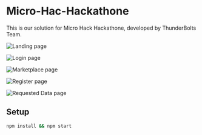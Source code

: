 # Micro-Hac-Hackathone

This is our solution for Micro Hack Hackathone, developed by ThunderBolts Team.

![Landing page](https://i.ibb.co/xYv75Fd/Landing-page.jpg)

![Login page](https://i.ibb.co/VCPTZD3/Login.jpg)

![Marketplace page](https://i.ibb.co/DMMWZ5h/Marketplace.jpg)

![Register page](https://i.ibb.co/yNXhbQZ/Register.jpg)

![Requested Data page](https://i.ibb.co/w4SX9vm/Requested-Data.jpg)
## Setup

```bash
npm install && npm start
```
